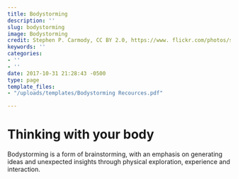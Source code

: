 ```yaml
---
title: Bodystorming
description: ''
slug: bodystorming
image: Bodystorming
credit: Stephen P. Carmody, CC BY 2.0, https://www. flickr.com/photos/scarms/34633589670/
keywords: ''
categories:
- ''
- ''
date: 2017-10-31 21:28:43 -0500
type: page
template_files:
- "/uploads/templates/Bodystorming Recources.pdf"

---
```

# Thinking with your body

Bodystorming is a form of brainstorming, with an emphasis on generating ideas and unexpected insights through physical exploration, experience and interaction. 
